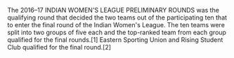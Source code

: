 The 2016–17 INDIAN WOMEN'S LEAGUE PRELIMINARY ROUNDS was the qualifying round that decided the two teams out of the participating ten that to enter the final round of the Indian Women's League. The ten teams were split into two groups of five each and the top-ranked team from each group qualified for the final rounds.[1] Eastern Sporting Union and Rising Student Club qualified for the final round.[2]
